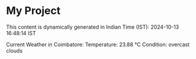 # My Project

This content is dynamically generated in Indian Time (IST): 2024-10-13 16:48:14 IST


Current Weather in Coimbatore:
Temperature: 23.88 °C
Condition: overcast clouds
